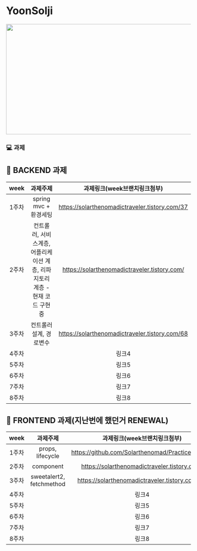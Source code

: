 # YoonSolji
<img src="https://user-images.githubusercontent.com/93020734/224777742-97b438df-9d86-4d46-b880-7b039a54bacc.png" width = "600" height="300" />


### 💻 과제

## 💫 BACKEND 과제

|**week**|과제주제|과제링크(week브랜치링크첨부)|
|:---:|:---:|:---:|
|1주차|spring mvc + 환경세팅|https://solarthenomadictraveler.tistory.com/37|
|2주차|컨트롤러, 서비스계층, 어플리케이션 계층, 리파지토리 계층 - 현재 코드 구현중|https://solarthenomadictraveler.tistory.com/|
|3주차|컨트롤러 설계, 경로변수|https://solarthenomadictraveler.tistory.com/68|
|4주차||링크4|
|5주차||링크5|
|6주차||링크6|
|7주차||링크7|
|8주차||링크8|

## 💫 FRONTEND 과제(지난번에 했던거 RENEWAL)

|**week**|과제주제|과제링크(week브랜치링크첨부)|
|:---:|:---:|:---:|
|1주차|props, lifecycle|https://github.com/Solarthenomad/PracticeReact.js|
|2주차|component|https://solarthenomadictraveler.tistory.com/|
|3주차|sweetalert2, fetchmethod|https://solarthenomadictraveler.tistory.com/71|
|4주차||링크4|
|5주차||링크5|
|6주차||링크6|
|7주차||링크7|
|8주차||링크8|
